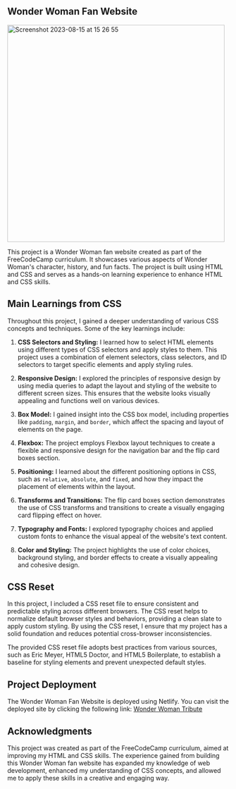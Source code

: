 ## Wonder Woman Fan Website

<img width="493" alt="Screenshot 2023-08-15 at 15 26 55" src="https://github.com/tinytecher/Wonder-Woman-Tribute/assets/79761202/c17c3a60-d8b3-4ef6-998c-aefa61cb4176">

This project is a Wonder Woman fan website created as part of the FreeCodeCamp curriculum. It showcases various aspects of Wonder Woman's character, history, and fun facts. The project is built using HTML and CSS and serves as a hands-on learning experience to enhance HTML and CSS skills.

## Main Learnings from CSS

Throughout this project, I gained a deeper understanding of various CSS concepts and techniques. Some of the key learnings include:

1. **CSS Selectors and Styling:** I learned how to select HTML elements using different types of CSS selectors and apply styles to them. This project uses a combination of element selectors, class selectors, and ID selectors to target specific elements and apply styling rules.

2. **Responsive Design:** I explored the principles of responsive design by using media queries to adapt the layout and styling of the website to different screen sizes. This ensures that the website looks visually appealing and functions well on various devices.

3. **Box Model:** I gained insight into the CSS box model, including properties like `padding`, `margin`, and `border`, which affect the spacing and layout of elements on the page.

4. **Flexbox:** The project employs Flexbox layout techniques to create a flexible and responsive design for the navigation bar and the flip card boxes section.

5. **Positioning:** I learned about the different positioning options in CSS, such as `relative`, `absolute`, and `fixed`, and how they impact the placement of elements within the layout.

6. **Transforms and Transitions:** The flip card boxes section demonstrates the use of CSS transforms and transitions to create a visually engaging card flipping effect on hover.

7. **Typography and Fonts:** I explored typography choices and applied custom fonts to enhance the visual appeal of the website's text content.

8. **Color and Styling:** The project highlights the use of color choices, background styling, and border effects to create a visually appealing and cohesive design.

## CSS Reset

In this project, I included a CSS reset file to ensure consistent and predictable styling across different browsers. The CSS reset helps to normalize default browser styles and behaviors, providing a clean slate to apply custom styling. By using the CSS reset, I ensure that my project has a solid foundation and reduces potential cross-browser inconsistencies.

The provided CSS reset file adopts best practices from various sources, such as Eric Meyer, HTML5 Doctor, and HTML5 Boilerplate, to establish a baseline for styling elements and prevent unexpected default styles.

## Project Deployment

The Wonder Woman Fan Website is deployed using Netlify. You can visit the deployed site by clicking the following link: [Wonder Woman Tribute](https://wonder-woman-tribute.netlify.app)

## Acknowledgments

This project was created as part of the FreeCodeCamp curriculum, aimed at improving my HTML and CSS skills. The experience gained from building this Wonder Woman fan website has expanded my knowledge of web development, enhanced my understanding of CSS concepts, and allowed me to apply these skills in a creative and engaging way.
